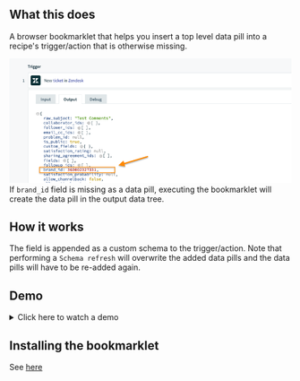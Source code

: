 ## What this does
A browser bookmarklet that helps you insert a top level data pill into a recipe's trigger/action that is otherwise missing.

![Job Report](./job_report.png)
If `brand_id` field is missing as a data pill, executing the bookmarklet will create the data pill in the output data tree.

## How it works
The field is appended as a custom schema to the trigger/action.
Note that performing a `Schema refresh` will overwrite the added data pills and the data pills will have to be re-added again.

## Demo
<details>
  <summary>Click here to watch a demo</summary>

  ![Demo video](./demo.gif)
</details>

## Installing the bookmarklet
See [here](../README.md#installing-the-bookmarklet)